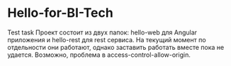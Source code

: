 # Hello-for-BI-Tech
Test task
Проект состоит из двух папок: hello-web для Angular приложения и hello-rest для rest сервиса. На текущий момент по отдельности они работают, однако заставить работать вместе пока не удается. Возможно, проблема в access-control-allow-origin.
